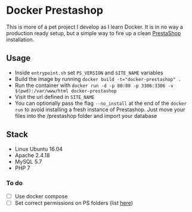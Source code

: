 # Docker Prestashop

This is more of a pet project I develop as I learn Docker. It is in no way a production ready setup, but a simple way to fire up a clean [PrestaShop](https://www.prestashop.com/) installation.

## Usage

* Inside `entrypoint.sh` set `PS_VERSION` and `SITE_NAME` variables
* Build the image by running `docker build -t="docker-prestashop" .`
* Run the container with `docker run -d -p 80:80 -p 3306:3306 -v $(pwd):/var/www/html docker-prestashop`
* Visit the url defined in `SITE_NAME`
* You can optionally pass the flag `--no_install` at the end of the `docker run` to avoid installing a fresh instance of Prestashop. Just move your files into the /prestashop folder and import your database

## Stack
* Linux Ubuntu 16.04
* Apache 2.4.18
* MySQL 5.7
* PHP 7

### To do
- [ ] Use docker compose
- [ ] Set correct permissions on PS folders (list [here](http://doc.prestashop.com/display/PS16/Installing+PrestaShop))
